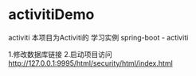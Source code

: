 # activitiDemo
activiti 
本项目为Activiti的  学习实例
spring-boot  -  activiti

1.修改数据库链接
2.启动项目访问  http://127.0.0.1:9995/html/security/html/index.html
